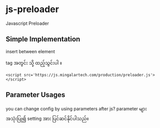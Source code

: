 # js-preloader
Javascript Preloader

## Simple Implementation
insert between <head> element
<head> tag အတွင်း သို့ ထည့်သွင်းပါ ။
  
```
<script src='https://js.mingalartech.com/production/preloader.js'></script>
```
  
## Parameter Usages
you can change config by using parameters after js?
parameter များအသုံးပြု၍ setting အား ပြင်ဆင်နိုင်ပါသည်။

